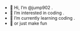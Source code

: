 - 👋 Hi, I’m @jump902 .
- 👀 I’m interested in coding .
- 🌱 I’m currently learning coding .
- 🌱 or just make fun

<!---
jump902/jump902 is a ✨ special ✨ repository because its `README.md` (this file) appears on your GitHub profile.
You can click the Preview link to take a look at your changes.
--->
